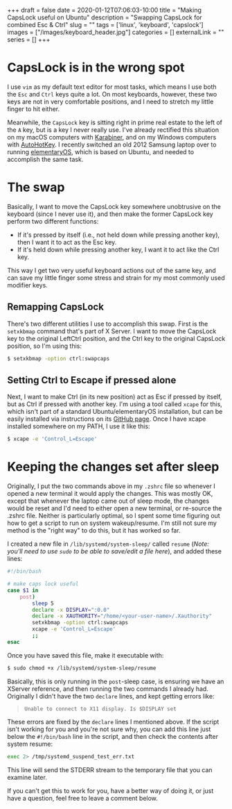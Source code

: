 +++ 
draft = false
date = 2020-01-12T07:06:03-10:00
title = "Making CapsLock useful on Ubuntu"
description = "Swapping CapsLock for combined Esc & Ctrl"
slug = "" 
tags = ['linux', 'keyboard', 'capslock']
images = ["/images/keyboard_header.jpg"]
categories = []
externalLink = ""
series = []
+++

# CapsLock is in the wrong spot

I use `vim` as my default text editor for most tasks, which means I use both the `Esc` and `Ctrl` keys quite a lot. On most keyboards, however, these two keys are not in very comfortable positions, and I need to stretch my little finger to hit either.

Meanwhile, the `CapsLock` key is sitting right in prime real estate to the left of the `A` key, but is a key I never really use. I've already rectified this situation on my macOS computers with [Karabiner](https://pqrs.org/osx/karabiner/), and on my Windows computers with [AutoHotKey](https://www.autohotkey.com/). I recently switched an old 2012 Samsung laptop over to running [elementaryOS](https://elementary.io/), which is based on Ubuntu, and needed to accomplish the same task.

# The swap

Basically, I want to move the CapsLock key somewhere unobtrusive on the keyboard (since I never use it), and then make the former CapsLock key perform two different functions:

- If it's pressed by itself (i.e., not held down while pressing another key), then I want it to act as the Esc key.
- If it's held down while pressing another key, I want it to act like the Ctrl key.

This way I get two very useful keyboard actions out of the same key, and can save my little finger some stress and strain for my most commonly used modifier keys.

## Remapping CapsLock

There's two different utilities I use to accomplish this swap. First is the `setxkbmap` command that's part of X Server. I want to move the CapsLock key to the original LeftCtrl position, and the Ctrl key to the original CapsLock position, so I'm using this:

```sh
$ setxkbmap -option ctrl:swapcaps
```

## Setting Ctrl to Escape if pressed alone

Next, I want to make Ctrl (in its new position) act as Esc if pressed by itself, but as Ctrl if pressed with another key. I'm using a tool called `xcape` for this, which isn't part of a standard Ubuntu/elementaryOS installation, but can be easily installed via instructions on its [GitHub page](https://github.com/alols/xcape). Once I have xcape installed somewhere on my PATH, I use it like this:

```sh
$ xcape -e 'Control_L=Escape'
```

# Keeping the changes set after sleep

Originally, I put the two commands above in my `.zshrc` file so whenever I opened a new terminal it would apply the changes. This was mostly OK, except that whenever the laptop came out of sleep mode, the changes would be reset and I'd need to either open a new terminal, or re-source the .zshrc file. Neither is particularly optimal, so I spent some time figuring out how to get a script to run on system wakeup/resume. I'm still not sure my method is the "right way" to do this, but it has worked so far.

I created a new file in `/lib/systemd/system-sleep/` called `resume` (_Note: you'll need to use `sudo` to be able to save/edit a file here_), and added these lines:

```sh
#!/bin/bash

# make caps lock useful
case $1 in
    post)
        sleep 5
        declare -x DISPLAY=":0.0"
        declare -x XAUTHORITY="/home/<your-user-name>/.Xauthority"
        setxkbmap -option ctrl:swapcaps
        xcape -e 'Control_L=Escape'
        ;;
esac
```

Once you have saved this file, make it executable with:

```sh
$ sudo chmod +x /lib/systemd/system-sleep/resume
```

Basically, this is only running in the `post`-sleep case, is ensuring we have an XServer reference, and then running the two commands I already had. Originally I didn't have the two `declare` lines, and kept getting errors like:

> `Unable to connect to X11 display. Is $DISPLAY set`

These errors are fixed by the `declare` lines I mentioned above. If the script isn't working for you and you're not sure why, you can add this line just below the `#!/bin/bash` line in the script, and then check the contents after system resume:

```sh
exec 2> /tmp/systemd_suspend_test_err.txt
```

This line will send the STDERR stream to the temporary file that you can examine later.

If you can't get this to work for you, have a better way of doing it, or just have a question, feel free to leave a comment below.

